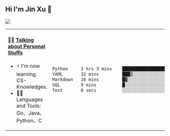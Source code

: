 
## Hi I'm Jin Xu 👋
![](https://komarev.com/ghpvc/?username=jiayouxujin&color=brightgreen&label=PROFILE+VIEWS)



<table align="center">
<tr>
<td valign="top" width="60%">

#### 🏋️‍♀️ <a href="https://github.com/jiayouxujin" target="_blank">Talking about Personal Stuffs</a>
<!-- recent_releases starts -->

- ⚡  I'm now learning CS-Knowledges.  
- 🏊‍♂️ Languages and Tools: Go、Java、Python、C
<!-- recent_releases ends -->
</td>
<td>
 
<!--START_SECTION:waka-->

```txt
Python     3 hrs 3 mins    ███████████████████░░░░░░   75.51 %
YAML       32 mins         ███▒░░░░░░░░░░░░░░░░░░░░░   13.57 %
Markdown   16 mins         █▓░░░░░░░░░░░░░░░░░░░░░░░   06.79 %
SQL        9 mins          █░░░░░░░░░░░░░░░░░░░░░░░░   03.98 %
Text       0 secs          ░░░░░░░░░░░░░░░░░░░░░░░░░   00.15 %
```

<!--END_SECTION:waka-->
 
</td>
</tr>
</table>





